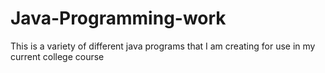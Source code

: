 # Java-Programming-work
This is a variety of different java programs that I am creating for use in my current college course
